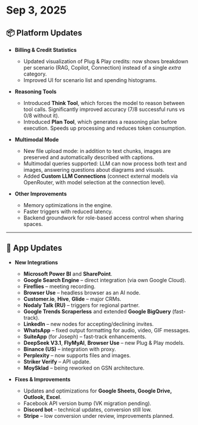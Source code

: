 # Sep 3, 2025

## 📦 Platform Updates

- **Billing & Credit Statistics**  
  - Updated visualization of Plug & Play credits: now shows breakdown per scenario (RAG, Copilot, Connection) instead of a single *extra* category.  
  - Improved UI for scenario list and spending histograms.  

- **Reasoning Tools**  
  - Introduced **Think Tool**, which forces the model to reason between tool calls. Significantly improved accuracy (7/8 successful runs vs 0/8 without it).  
  - Introduced **Plan Tool**, which generates a reasoning plan before execution. Speeds up processing and reduces token consumption.  

- **Multimodal Mode**  
  - New file upload mode: in addition to text chunks, images are preserved and automatically described with captions.  
  - Multimodal queries supported: LLM can now process both text and images, answering questions about diagrams and visuals.  
  - Added **Custom LLM Connections** (connect external models via OpenRouter, with model selection at the connection level).  

- **Other Improvements**  
  - Memory optimizations in the engine.  
  - Faster triggers with reduced latency.   
  - Backend groundwork for role-based access control when sharing spaces.  

---

## 📱 App Updates

- **New Integrations**  
  - **Microsoft Power BI** and **SharePoint**.  
  - **Google Search Engine** – direct integration (via own Google Cloud).  
  - **Fireflies** – meeting recording.  
  - **Browser Use** – headless browser as an AI node.  
  - **Customer.io**, **Hive**, **Glide** – major CRMs.  
  - **Nodaly Talk (RU)** – triggers for regional partner.  
  - **Google Trends Scraperless** and extended **Google BigQuery** (fast-track).  
  - **LinkedIn** – new nodes for accepting/declining invites.  
  - **WhatsApp** – fixed output formatting for audio, video, GIF messages.  
  - **SuiteApp** (for Joseph) – fast-track enhancements.  
  - **DeepSeek V3.1**, **FlyMyAI**, **Browser Use** – new Plug & Play models.  
  - **Binance (US)** – integration with proxy.  
  - **Perplexity** – now supports files and images.  
  - **Striker Verify** – API update.  
  - **MoySklad** – being reworked on GSN architecture.  

- **Fixes & Improvements**  
  - Updates and optimizations for **Google Sheets, Google Drive, Outlook, Excel**.  
  - Facebook API version bump (VK migration pending).  
  - **Discord bot** – technical updates, conversion still low.  
  - **Stripe** – low conversion under review, improvements planned.  
